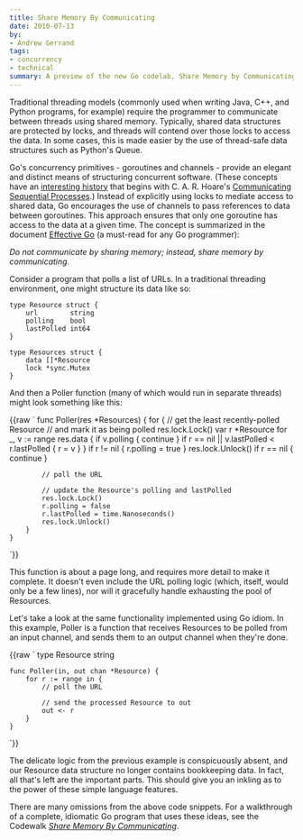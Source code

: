 ```yaml
---
title: Share Memory By Communicating
date: 2010-07-13
by:
- Andrew Gerrand
tags:
- concurrency
- technical
summary: A preview of the new Go codelab, Share Memory by Communicating.
---
```



Traditional threading models (commonly used when writing Java,
C++, and Python programs, for example) require the programmer to communicate
between threads using shared memory.
Typically, shared data structures are protected by locks,
and threads will contend over those locks to access the data.
In some cases, this is made easier by the use of thread-safe data structures
such as Python's Queue.

Go's concurrency primitives - goroutines and channels - provide an elegant
and distinct means of structuring concurrent software.
(These concepts have an [interesting history](https://swtch.com/~rsc/thread/) that begins with C.
A. R. Hoare's [Communicating Sequential Processes](http://www.usingcsp.com/).)
Instead of explicitly using locks to mediate access to shared data,
Go encourages the use of channels to pass references to data between goroutines.
This approach ensures that only one goroutine has access to the data at a given time.
The concept is summarized in the document [Effective Go](https://golang.org/doc/effective_go.html)
(a must-read for any Go programmer):

_Do not communicate by sharing memory; instead, share memory by communicating._

Consider a program that polls a list of URLs.
In a traditional threading environment, one might structure its data like so:

	type Resource struct {
	    url        string
	    polling    bool
	    lastPolled int64
	}

	type Resources struct {
	    data []*Resource
	    lock *sync.Mutex
	}

And then a Poller function (many of which would run in separate threads) might look something like this:

{{raw `
	func Poller(res *Resources) {
	    for {
	        // get the least recently-polled Resource
	        // and mark it as being polled
	        res.lock.Lock()
	        var r *Resource
	        for _, v := range res.data {
	            if v.polling {
	                continue
	            }
	            if r == nil || v.lastPolled < r.lastPolled {
	                r = v
	            }
	        }
	        if r != nil {
	            r.polling = true
	        }
	        res.lock.Unlock()
	        if r == nil {
	            continue
	        }

	        // poll the URL

	        // update the Resource's polling and lastPolled
	        res.lock.Lock()
	        r.polling = false
	        r.lastPolled = time.Nanoseconds()
	        res.lock.Unlock()
	    }
	}
`}}

This function is about a page long, and requires more detail to make it complete.
It doesn't even include the URL polling logic (which,
itself, would only be a few lines), nor will it gracefully handle exhausting
the pool of Resources.

Let's take a look at the same functionality implemented using Go idiom.
In this example, Poller is a function that receives Resources to be polled
from an input channel,
and sends them to an output channel when they're done.

{{raw `
	type Resource string

	func Poller(in, out chan *Resource) {
	    for r := range in {
	        // poll the URL

	        // send the processed Resource to out
	        out <- r
	    }
	}
`}}

The delicate logic from the previous example is conspicuously absent,
and our Resource data structure no longer contains bookkeeping data.
In fact, all that's left are the important parts.
This should give you an inkling as to the power of these simple language features.

There are many omissions from the above code snippets.
For a walkthrough of a complete, idiomatic Go program that uses these ideas,
see the Codewalk [_Share Memory By Communicating_](https://golang.org/doc/codewalk/sharemem/).
